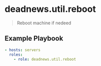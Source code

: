 # deadnews.util.reboot

> Reboot machine if nedeed

## Example Playbook

```yaml
- hosts: servers
  roles:
    - role: deadnews.util.reboot
```

